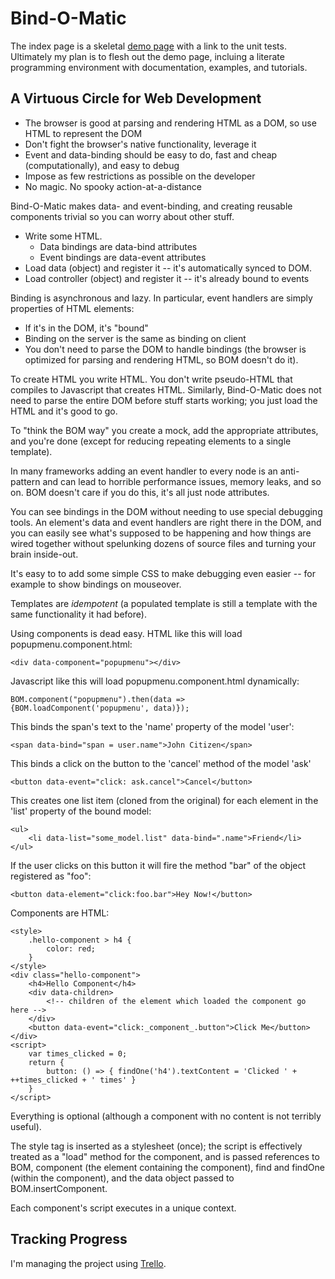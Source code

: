 # Bind-O-Matic

The index page is a skeletal [demo page](https://cdn.rawgit.com/tonioloewald/Bind-O-Matic.js/master/) with a link to the unit tests. 
Ultimately my plan is to flesh out the demo page, incluing a literate programming environment with documentation, examples, and tutorials. 

## A Virtuous Circle for Web Development

* The browser is good at parsing and rendering HTML as a DOM, so use HTML to represent the DOM
* Don't fight the browser's native functionality, leverage it
* Event and data-binding should be easy to do, fast and cheap (computationally), and easy to debug
* Impose as few restrictions as possible on the developer
* No magic. No spooky action-at-a-distance

Bind-O-Matic makes data- and event-binding, and creating reusable components trivial so you can worry about other stuff.

* Write some HTML.
	* Data bindings are data-bind attributes
	* Event bindings are data-event attributes
* Load data (object) and register it -- it's automatically synced to DOM.
* Load controller (object) and register it -- it's already bound to events

Binding is asynchronous and lazy. In particular, event handlers are simply properties of HTML elements:

* If it's in the DOM, it's "bound"
* Binding on the server is the same as binding on client
* You don't need to parse the DOM to handle bindings (the browser is optimized for parsing and rendering HTML, so BOM doesn't do it).

To create HTML you write HTML. You don't write pseudo-HTML that compiles to Javascript that creates HTML.
Similarly, Bind-O-Matic does not need to parse the entire DOM before stuff starts working; you just load the HTML and it's good to go.

To "think the BOM way" you create a mock, add the appropriate attributes, and you're done (except for reducing repeating elements to a single template).

In many frameworks adding an event handler to every node is an anti-pattern and can lead to horrible performance issues, memory leaks, and so on. BOM doesn't care if you do this, it's all just node attributes.

You can see bindings in the DOM without needing to use special debugging tools. An element's data and event handlers are right there in the DOM, and you can easily see what's supposed to be happening and how things are wired together without spelunking dozens of source files and turning your brain inside-out.

It's easy to to add some simple CSS to make debugging even easier -- for example to show bindings on mouseover.

Templates are _idempotent_ (a populated template is still a template with the same functionality it had before).

Using components is dead easy. HTML like this will load popupmenu.component.html:

	<div data-component="popupmenu"></div>

Javascript like this will load popupmenu.component.html dynamically:

	BOM.component("popupmenu").then(data => {BOM.loadComponent('popupmenu', data)});

This binds the span's text to the 'name' property of the model 'user':

	<span data-bind="span = user.name">John Citizen</span>

This binds a click on the button to the 'cancel' method of the model 'ask'

	<button data-event="click: ask.cancel">Cancel</button>

This creates one list item (cloned from the original) for each element
in the 'list' property of the bound model:

	<ul>
		<li data-list="some_model.list" data-bind=".name">Friend</li>
	</ul>

If the user clicks on this button it will fire the method "bar" of the object registered as "foo":

	<button data-element="click:foo.bar">Hey Now!</button>

Components are HTML:

	<style>
		.hello-component > h4 {
			color: red;
		}
	</style>
	<div class="hello-component">
		<h4>Hello Component</h4>
		<div data-children>
			<!-- children of the element which loaded the component go here -->
		</div>
		<button data-event="click:_component_.button">Click Me</button>
	</div>
	<script>
		var times_clicked = 0;
		return {
			button: () => { findOne('h4').textContent = 'Clicked ' + ++times_clicked + ' times' }
		}
	</script>

Everything is optional (although a component with no content is not terribly useful).

The style tag is inserted as a stylesheet (once); the script is effectively treated as a "load" method for the component, and is passed references
to BOM, component (the element containing the component), find and findOne (within the component), and the data object passed to BOM.insertComponent.

Each component's script executes in a unique context.

## Tracking Progress

I'm managing the project using [Trello](https://trello.com/b/0OBL4IjC/bind-o-matic).